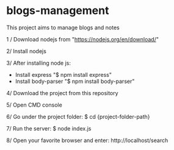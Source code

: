 # blogs-management
This project aims to manage blogs and notes

1 / Download nodejs from "https://nodejs.org/en/download/"

2/ Install nodejs

3/ After installing node js:
   * Install express  "$ npm install express"
   * Install body-parser  "$ npm install body-parser"
   
4/ Download the project from this repository

5/ Open CMD console

6/ Go under the project folder:
  $ cd {project-folder-path}
  
7/ Run the server:
  $ node index.js
  
8/ Open your favorite browser and enter: http://localhost/search



